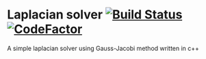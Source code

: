 # Laplacian solver [![Build Status](https://travis-ci.org/SaschaAlex/Laplacian-Solver.svg?branch=master)](https://travis-ci.org/SaschaAlex/Laplacian-Solver)  [![CodeFactor](https://www.codefactor.io/repository/github/saschaalex/laplacian-solver/badge)](https://www.codefactor.io/repository/github/saschaalex/laplacian-solver)
A simple laplacian solver using Gauss-Jacobi method written in c++
